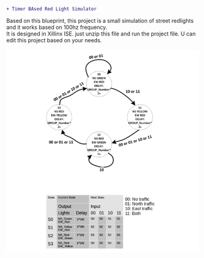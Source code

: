 ```diff
+ Timer BAsed Red Light Simulator
```
Based on this blueprint, this project is a small simulation of street redlights and it works based on 100hz frequency.</br>
It is designed in Xillinx ISE. just unzip this file and run the project file. U can edit this project based on your needs.
</br></br> ![](blueprint.PNG)
